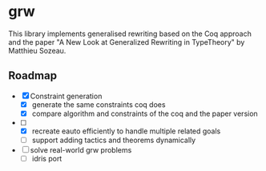 # grw

This library implements generalised rewriting based on the Coq approach and the paper "A New Look at Generalized Rewriting in TypeTheory" by Matthieu Sozeau.

## Roadmap

- [x] Constraint generation
    - [x] generate the same constraints coq does
    - [x] compare algorithm and constraints of the coq and the paper version
- [ ]
    - [x] recreate eauto efficiently to handle multiple related goals
    - [ ] support adding tactics and theorems dynamically
- [ ] solve real-world grw problems
    - [ ] idris port
